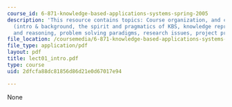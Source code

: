 ```yaml
---
course_id: 6-871-knowledge-based-applications-systems-spring-2005
description: 'This resource contains topics: Course organization, and course outline
  (intro & background, the spirit and pragmatics of KBS, knowledge representations
  and reasoning, problem solving paradigms, research issues, project presentations).'
file_location: /coursemedia/6-871-knowledge-based-applications-systems-spring-2005/2dfcfa88dc81856d86d21e0d67017e94_lect01_intro.pdf
file_type: application/pdf
layout: pdf
title: lect01_intro.pdf
type: course
uid: 2dfcfa88dc81856d86d21e0d67017e94

---
```

None